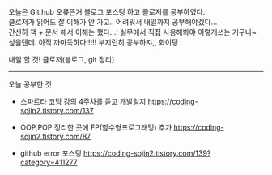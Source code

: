 오늘은 Git hub 오류뜬거 블로그 포스팅 하고 클로저를 공부하였다.   
클로저가 읽어도 잘 이해가 안 가고.. 어려워서 내일까지 공부해야겠다...   
간신히 책 + 문서 해서 이해는 했다...! 실무에서 직접 사용해봐야 이렇게쓰는 거구나~ 싶을텐데. 
아직 까마득하다!!!!! 부지런히 공부하쟈,, 화이팅   

내일 할 것!
클로저(블로그, git 정리)

---

오늘 공부한 것
- 스파르타 코딩 강의 4주차를 듣고 개발일지
https://coding-sojin2.tistory.com/137

- OOP,POP 정리한 곳에 FP(함수형프로그래밍) 추가
https://coding-sojin2.tistory.com/87

- github error 포스팅
https://coding-sojin2.tistory.com/139?category=411277
